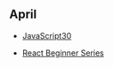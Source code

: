 ## April

 - [JavaScript30](javascript-30.md)

 - [React Beginner Series](react-beginner-series.md)
